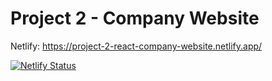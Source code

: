 # Project 2 - Company Website

Netlify: https://project-2-react-company-website.netlify.app/

[![Netlify Status](https://api.netlify.com/api/v1/badges/581f8342-02cc-4ba2-8b93-478d642bec21/deploy-status)](https://app.netlify.com/sites/project-2-react-company-website/deploys)
